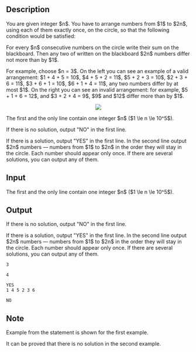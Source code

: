 ## Description

<div><p>You are given integer $n$. You have to arrange numbers from $1$ to $2n$, using each of them exactly once, on the circle, so that the following condition would be satisfied:</p><p>For every $n$ consecutive numbers on the circle write their sum on the blackboard. Then any two of written on the blackboard $2n$ numbers differ not more than by $1$.</p><p>For example, choose $n = 3$. On the left you can see an example of a valid arrangement: $1 + 4 + 5 = 10$, $4 + 5 + 2 = 11$, $5 + 2 + 3 = 10$, $2 + 3 + 6 = 11$, $3 + 6 + 1 = 10$, $6 + 1 + 4 = 11$, any two numbers differ by at most $1$. On the right you can see an invalid arrangement: for example, $5 + 1 + 6 = 12$, and $3 + 2 + 4 = 9$, $9$ and $12$ differ more than by $1$.</p><center> <img class="tex-graphics" src="file://SEWRvfkm.png" style="max-width: 100.0%;max-height: 100.0%;"> </center></div><div class="input-specification"><p>The first and the only line contain one integer $n$ ($1 \le n \le 10^5$).</p></div><div class="output-specification"><p>If there is no solution, output "<span class="tex-font-style-tt">NO</span>" in the first line. </p><p>If there is a solution, output "<span class="tex-font-style-tt">YES</span>" in the first line. In the second line output $2n$ numbers&nbsp;— numbers from $1$ to $2n$ in the order they will stay in the circle. Each number should appear only once. If there are several solutions, you can output any of them.</p></div>

## Input

<p>The first and the only line contain one integer $n$ ($1 \le n \le 10^5$).</p>

## Output

<p>If there is no solution, output "<span class="tex-font-style-tt">NO</span>" in the first line. </p><p>If there is a solution, output "<span class="tex-font-style-tt">YES</span>" in the first line. In the second line output $2n$ numbers&nbsp;— numbers from $1$ to $2n$ in the order they will stay in the circle. Each number should appear only once. If there are several solutions, you can output any of them.</p>





```input1
3
```




```input2
4
```




```output1
YES
1 4 5 2 3 6
```




```output2
NO
```



## Note

<p>Example from the statement is shown for the first example. </p><p>It can be proved that there is no solution in the second example.</p>

